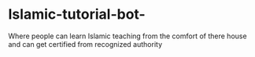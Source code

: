 # Islamic-tutorial-bot-
Where people can learn Islamic teaching from the comfort of there house and can get certified from recognized authority 
